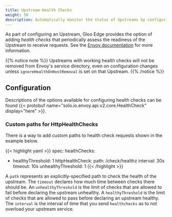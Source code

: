 ```yaml
---
title: Upstream Health Checks
weight: 50
description: Automatically monitor the status of Upstreams by configuring health checks for them
---
```


As part of configuring an Upstream, Gloo Edge provides the option of adding *health checks* that periodically assess the readiness of the Upstream to receive requests. See the [Envoy documentation](https://www.envoyproxy.io/docs/envoy/v1.14.1/intro/arch_overview/upstream/health_checking#arch-overview-health-checking) for more information. 

{{% notice note %}}
Upstreams with working health checks will not be removed from Envoy's service directory, even on configuration changes unless `ignoreHealthOnHostRemoval` is set on that Upstream.
{{% /notice %}}
## Configuration

Descriptions of the options available for configuring health checks can be found {{< protobuf name="solo.io.envoy.api.v2.core.HealthCheck" display="here" >}}.

### Custom paths for HttpHealthChecks

There is a way to add custom paths to health check requests shown in the example below.

{{< highlight yaml >}}
spec:
  healthChecks:
  - healthyThreshold: 1
    httpHealthCheck:
      path: /check/healthz
    interval: 30s
    timeout: 10s
    unhealthyThreshold: 1
{{< /highlight >}}

A `path` represents an explicitly-specified path to check the health of the upstream. The `timeout` declares how much time between checks there should be. An `unhealthyThreshold` is the limit of checks that are allowed to fail before declaring the upstream unhealthy. A `healthyThreshold` is the limit of checks that are allowed to pass before declaring an upstream healthy. The `interval` is the interval of time that you send `healthchecks` as to not overload your upstream service. 

